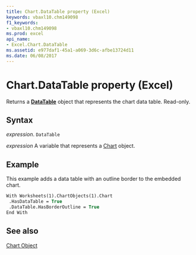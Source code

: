 ```yaml
---
title: Chart.DataTable property (Excel)
keywords: vbaxl10.chm149098
f1_keywords:
- vbaxl10.chm149098
ms.prod: excel
api_name:
- Excel.Chart.DataTable
ms.assetid: e977daf1-45a1-a069-3d6c-afbe13724d11
ms.date: 06/08/2017
---
```



# Chart.DataTable property (Excel)

Returns a  **[DataTable](Excel.DataTable(object).md)** object that represents the chart data table. Read-only.


## Syntax

_expression_. `DataTable`

_expression_ A variable that represents a [Chart](Excel.Chart-graph-object.md) object.


## Example

This example adds a data table with an outline border to the embedded chart.


```vb
With Worksheets(1).ChartObjects(1).Chart 
 .HasDataTable = True 
 .DataTable.HasBorderOutline = True 
End With
```


## See also


[Chart Object](Excel.Chart(object).md)

